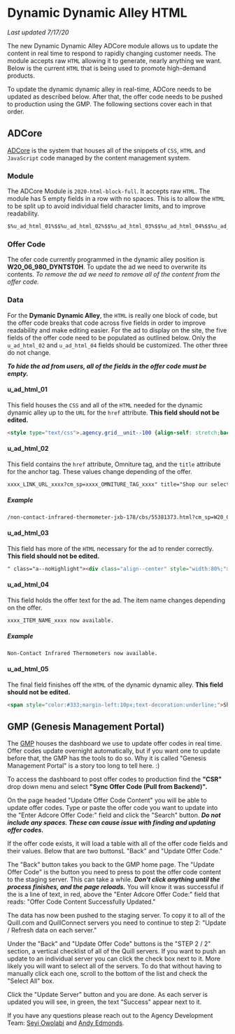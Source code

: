 # Dynamic Dynamic Alley HTML
_Last updated 7/17/20_

The new Dynamic Dynamic Alley ADCore module allows us to update the content in real time to respond to rapidly changing customer needs. The module accepts raw `HTML` allowing it to generate, nearly anything we want. Below is the current `HTML` that is being used to promote high-demand products.

To update the dynamic dynamic alley in real-time, ADCore needs to be updated as described below. After that, the offer code needs to be pushed to production using the GMP. The following sections cover each in that order.

## ADCore

[ADCore](http://adcore.quillcorp.com/AdCoreCalendar.aspx) is the system that houses all of the snippets of `CSS`, `HTML` and `JavaScript` code managed by the content management system.

### Module

The ADCore Module is `2020-html-block-full`. It accepts raw `HTML`. The module has 5 empty fields in a row with no spaces. This is to allow the `HTML` to be split up to avoid individual field character limits, and to improve readability.

```html
$%u_ad_html_01%$$%u_ad_html_02%$$%u_ad_html_03%$$%u_ad_html_04%$$%u_ad_html_05%$
```

### Offer Code

The ofer code currently programmed in the dynamic alley position is __W20_06_980_DYNTST0H__. To update the ad we need to overwrite its contents. _To remove the ad we need to remove all of the content from the offer code._

### Data

For the __Dymanic Dynamic Alley__, the `HTML` is really one block of code, but the offer code breaks that code across five fields in order to improve readability and make editing easier. For the ad to display on the site, the five fields of the offer code need to be populated as outlined below. Only the `u_ad_html_02` and `u_ad_html_04` fields should be customized. The other three do not change.

___To hide the ad from users, all of the fields in the offer code must be empty.___

#### u_ad_html_01

This field houses the `CSS` and all of the `HTML` needed for the dynamic dynamic alley up to the `URL` for the `href` attribute. __This field should not be edited.__

```html
<style type="text/css">.agency.grid__unit--100 {align-self: stretch;background-image: none;box-sizing: border-box;display: flex;flex-wrap: wrap;overflow: hidden;padding-bottom: 0;padding-top: 0;position: relative;padding-left: 1%;padding-right: 1%;width: 98%;}.agency .webModInner {box-sizing: border-box;height: 100%;overflow: hidden;padding-bottom: 0;padding-left: 0;padding-right: 0;padding-top: 0;position: relative;width: 100%;}.agency .div__html--static {box-sizing: border-box;position: static;width: 100%;}.agency .align--center {justify-content: center; margin-left: auto; margin-right: auto; text-align: center;}.agency .a--noHighlight:hover,.agency .a--noHighlight:active {text-decoration: none;}.agency .p--small {font-family: neue-haas-unica, helvetica, arial, sans-serif;font-size: 18px;font-stretch: normal; font-style: normal;font-variant: normal;line-height:1.5em;}</style><div class="agency grid__unit--100 searchOffer"><div class="webModInner" style="margin-bottom:0;"><div class="div__html--static" style="background-color:#fff;"><div style="padding:1px 0;"><a href="
```
#### u_ad_html_02

This field contains the `href` attribute, Omniture tag, and the `title` attribute for the anchor tag. These values change depending of the offer.

```html
xxxx_LINK_URL_xxxx?cm_sp=xxxx_OMNITURE_TAG_xxxx" title="Shop our selection of xxxx_ITEM_NAME_xxxx
```

##### Example
```html
/non-contact-infrared-thermometer-jxb-178/cbs/55381373.html?cm_sp=W20_06_980_DYNTSTDA0608" title="Shop our selection of Non-Contact Infrared Thermometers
```

#### u_ad_html_03

This field has more of the `HTML` necessary for the ad to render correctly. __This field should not be edited.__

```html
" class="a--noHighlight"><div class="align--center" style="width:80%;"><p class="p--small" style="color:#e4002b;font-weight:500;margin:10px 0;padding-bottom:0;">
```

#### u_ad_html_04
This field holds the offer text for the ad. The item name changes depending on the offer.

```html
xxxx_ITEM_NAME_xxxx now available.
```

##### Example
```html
Non-Contact Infrared Thermometers now available.
```

#### u_ad_html_05

The final field finishes off the `HTML` of the dynamic dynamic alley. __This field should not be edited.__

```html
<span style="color:#333;margin-left:10px;text-decoration:underline;">Shop Now</span></p></div></a></div></div></div></div>
```

## GMP (Genesis Management Portal)

The [GMP](http://gmp-quill.quillcorp.com/) houses the dashboard we use to update offer codes in real time. Offer codes update overnight automatically, but if you want one to update before that, the GMP has the tools to do so. Why it is called "Genesis Management Portal" is a story too long to tell here. :)

To access the dashboard to post offer codes to production find the __"CSR"__ drop down menu and select __"Sync Offer Code (Pull from Backend)".__

On the page headed "Update Offer Code Content" you will be able to update offer codes. Type or paste the offer code you want to update into the "Enter Adcore Offer Code:" field and click the "Search" button. ___Do not include any spaces. These can cause issue with finding and updating offer codes.___

If the offer code exists, it will load a table with all of the offer code fields and their values. Below that are two buttonsL "Back" and "Update Offer Code."

The "Back" button takes you back to the GMP home page. The "Update Offer Code" is the button you need to press to post the offer code content to the staging server. This can take a while. ___Don't click anything until the process finishes, and the page reloads.___ You will know it was successful if the is a line of text, in red, above the "Enter Adcore Offer Code:" field that reads: "Offer Code Content Successfully Updated."

The data has now been pushed to the staging server. To copy it to all of the Quill.com and QuillConnect servers you need to continue to step 2: "Update / Refresh data on each server."

Under the "Back" and "Update Offer Code" buttons is the "STEP 2 / 2" section, a vertical checklist of all of the Quill servers. If you want to push an update to an individual server you can click the check box next to it. More likely you will want to select all of the servers. To do that without having to manually click each one, scroll to the bottom of the list and check the "Select All" box.

Click the "Update Server" button and you are done. As each server is updated you will see, in green, the text "Success" appear next to it.

If you have any questions please reach out to the Agency Development Team: [Seyi Owolabi](mailto:seyi.owolabi@quill.com) and [Andy Edmonds](mailto:andrew.edmonds@quill.com).




